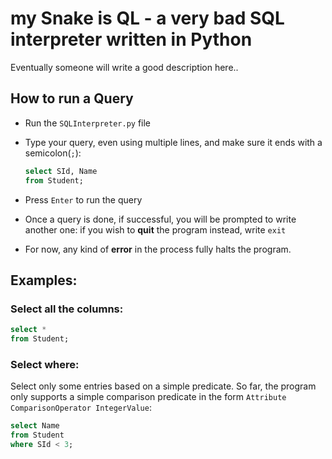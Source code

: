 # my Snake is QL - a very bad SQL interpreter written in Python
Eventually someone will write a good description here..

## How to run a Query
- Run the `SQLInterpreter.py` file
- Type your query, even using multiple lines, and make sure it ends with a semicolon(`;`):
  
  ```SQL
  select SId, Name
  from Student;
  ```
- Press `Enter` to run the query
- Once a query is done, if successful, you will be prompted to write another one: if you wish to **quit** the program instead, write `exit`
- For now, any kind of **error** in the process fully halts the program.

## Examples:
### Select all the columns:
```SQL
select *
from Student;
```
### Select where:
Select only some entries based on a simple predicate. So far, the program only supports a simple comparison predicate in the form `Attribute ComparisonOperator IntegerValue`:
```SQL
select Name
from Student
where SId < 3;
```
